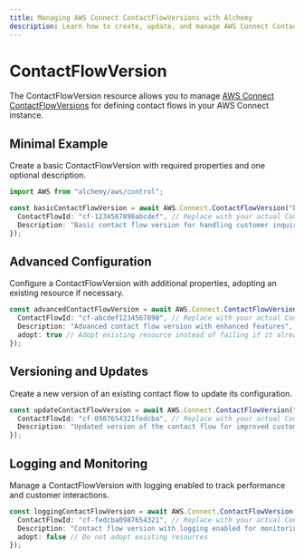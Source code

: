 ```yaml
---
title: Managing AWS Connect ContactFlowVersions with Alchemy
description: Learn how to create, update, and manage AWS Connect ContactFlowVersions using Alchemy Cloud Control.
---
```


# ContactFlowVersion

The ContactFlowVersion resource allows you to manage [AWS Connect ContactFlowVersions](https://docs.aws.amazon.com/connect/latest/userguide/) for defining contact flows in your AWS Connect instance.

## Minimal Example

Create a basic ContactFlowVersion with required properties and one optional description.

```ts
import AWS from "alchemy/aws/control";

const basicContactFlowVersion = await AWS.Connect.ContactFlowVersion("basicContactFlowVersion", {
  ContactFlowId: "cf-1234567890abcdef", // Replace with your actual Contact Flow ID
  Description: "Basic contact flow version for handling customer inquiries"
});
```

## Advanced Configuration

Configure a ContactFlowVersion with additional properties, adopting an existing resource if necessary.

```ts
const advancedContactFlowVersion = await AWS.Connect.ContactFlowVersion("advancedContactFlowVersion", {
  ContactFlowId: "cf-abcdef1234567890", // Replace with your actual Contact Flow ID
  Description: "Advanced contact flow version with enhanced features",
  adopt: true // Adopt existing resource instead of failing if it already exists
});
```

## Versioning and Updates

Create a new version of an existing contact flow to update its configuration.

```ts
const updateContactFlowVersion = await AWS.Connect.ContactFlowVersion("updateContactFlowVersion", {
  ContactFlowId: "cf-0987654321fedcba", // Replace with your actual Contact Flow ID
  Description: "Updated version of the contact flow for improved customer experience"
});
```

## Logging and Monitoring

Manage a ContactFlowVersion with logging enabled to track performance and customer interactions.

```ts
const loggingContactFlowVersion = await AWS.Connect.ContactFlowVersion("loggingContactFlowVersion", {
  ContactFlowId: "cf-fedcba0987654321", // Replace with your actual Contact Flow ID
  Description: "Contact flow version with logging enabled for monitoring",
  adopt: false // Do not adopt existing resources
});
```